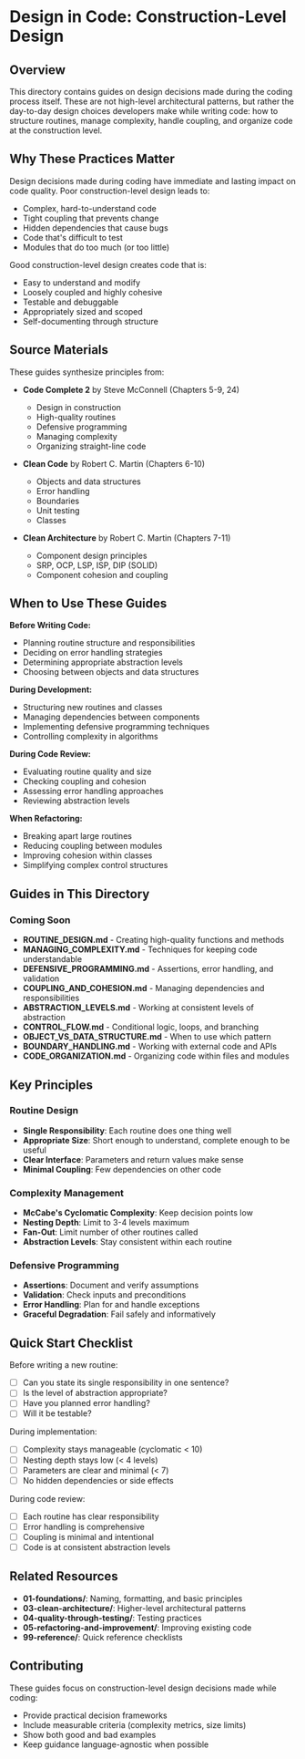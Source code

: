 # Design in Code: Construction-Level Design

## Overview

This directory contains guides on design decisions made during the coding process itself. These are not high-level architectural patterns, but rather the day-to-day design choices developers make while writing code: how to structure routines, manage complexity, handle coupling, and organize code at the construction level.

## Why These Practices Matter

Design decisions made during coding have immediate and lasting impact on code quality. Poor construction-level design leads to:
- Complex, hard-to-understand code
- Tight coupling that prevents change
- Hidden dependencies that cause bugs
- Code that's difficult to test
- Modules that do too much (or too little)

Good construction-level design creates code that is:
- Easy to understand and modify
- Loosely coupled and highly cohesive
- Testable and debuggable
- Appropriately sized and scoped
- Self-documenting through structure

## Source Materials

These guides synthesize principles from:

- **Code Complete 2** by Steve McConnell (Chapters 5-9, 24)
  - Design in construction
  - High-quality routines
  - Defensive programming
  - Managing complexity
  - Organizing straight-line code

- **Clean Code** by Robert C. Martin (Chapters 6-10)
  - Objects and data structures
  - Error handling
  - Boundaries
  - Unit testing
  - Classes

- **Clean Architecture** by Robert C. Martin (Chapters 7-11)
  - Component design principles
  - SRP, OCP, LSP, ISP, DIP (SOLID)
  - Component cohesion and coupling

## When to Use These Guides

**Before Writing Code:**
- Planning routine structure and responsibilities
- Deciding on error handling strategies
- Determining appropriate abstraction levels
- Choosing between objects and data structures

**During Development:**
- Structuring new routines and classes
- Managing dependencies between components
- Implementing defensive programming techniques
- Controlling complexity in algorithms

**During Code Review:**
- Evaluating routine quality and size
- Checking coupling and cohesion
- Assessing error handling approaches
- Reviewing abstraction levels

**When Refactoring:**
- Breaking apart large routines
- Reducing coupling between modules
- Improving cohesion within classes
- Simplifying complex control structures

## Guides in This Directory

### Coming Soon
- **ROUTINE_DESIGN.md** - Creating high-quality functions and methods
- **MANAGING_COMPLEXITY.md** - Techniques for keeping code understandable
- **DEFENSIVE_PROGRAMMING.md** - Assertions, error handling, and validation
- **COUPLING_AND_COHESION.md** - Managing dependencies and responsibilities
- **ABSTRACTION_LEVELS.md** - Working at consistent levels of abstraction
- **CONTROL_FLOW.md** - Conditional logic, loops, and branching
- **OBJECT_VS_DATA_STRUCTURE.md** - When to use which pattern
- **BOUNDARY_HANDLING.md** - Working with external code and APIs
- **CODE_ORGANIZATION.md** - Organizing code within files and modules

## Key Principles

### Routine Design
- **Single Responsibility**: Each routine does one thing well
- **Appropriate Size**: Short enough to understand, complete enough to be useful
- **Clear Interface**: Parameters and return values make sense
- **Minimal Coupling**: Few dependencies on other code

### Complexity Management
- **McCabe's Cyclomatic Complexity**: Keep decision points low
- **Nesting Depth**: Limit to 3-4 levels maximum
- **Fan-Out**: Limit number of other routines called
- **Abstraction Levels**: Stay consistent within each routine

### Defensive Programming
- **Assertions**: Document and verify assumptions
- **Validation**: Check inputs and preconditions
- **Error Handling**: Plan for and handle exceptions
- **Graceful Degradation**: Fail safely and informatively

## Quick Start Checklist

Before writing a new routine:
- [ ] Can you state its single responsibility in one sentence?
- [ ] Is the level of abstraction appropriate?
- [ ] Have you planned error handling?
- [ ] Will it be testable?

During implementation:
- [ ] Complexity stays manageable (cyclomatic < 10)
- [ ] Nesting depth stays low (< 4 levels)
- [ ] Parameters are clear and minimal (< 7)
- [ ] No hidden dependencies or side effects

During code review:
- [ ] Each routine has clear responsibility
- [ ] Error handling is comprehensive
- [ ] Coupling is minimal and intentional
- [ ] Code is at consistent abstraction levels

## Related Resources

- **01-foundations/**: Naming, formatting, and basic principles
- **03-clean-architecture/**: Higher-level architectural patterns
- **04-quality-through-testing/**: Testing practices
- **05-refactoring-and-improvement/**: Improving existing code
- **99-reference/**: Quick reference checklists

## Contributing

These guides focus on construction-level design decisions made while coding:
- Provide practical decision frameworks
- Include measurable criteria (complexity metrics, size limits)
- Show both good and bad examples
- Keep guidance language-agnostic when possible
